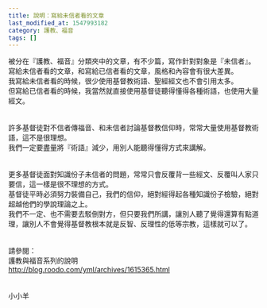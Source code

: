 ```yaml
---
title: 說明：寫給未信者看的文章
last_modified_at: 1547993182
category: 護教、福音
tags: []
---
```


被分在『護教、福音』分類夾中的文章，有不少篇，寫作針對對象是『未信者』。<br><!--more-->寫給未信者看的文章，和寫給已信者看的文章，風格和內容會有很大差異。<br>我寫給未信者看的時候，很少使用基督教術語、聖經經文也不會引用太多。<br>但寫給已信者看的時候，我當然就直接使用基督徒聽得懂得各種術語，也使用大量經文。<br><br><br>許多基督徒對不信者傳福音、和未信者討論基督教信仰時，常常大量使用基督教術語，這不是很理想。<br>我們一定要盡量將『術語』減少，用別人能聽得懂得方式來講解。<br><br><br>更多基督徒面對知識份子未信者的問題，常常只會反覆背一些經文、反覆叫人家只要信，這一樣是很不理想的方式。<br>基督徒平時必須努力裝備自己，我們的信仰，絕對經得起各種知識份子檢驗，絕對超越他們的學說理論之上。<br>我們不一定、也不需要去駁倒對方，但只要我們所講，讓別人聽了覺得還算有點道理，讓別人不會覺得基督教根本就是反智、反理性的低等宗教，這樣就可以了。<br><br><br>請參閱：<br>護教與福音系列的說明<br>http://blog.roodo.com/yml/archives/1615365.html<br><br><br>小小羊<br><br>
